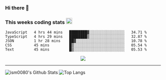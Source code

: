 ### Hi there 👋

<!--START_SECTION:giphy-->
<!--END_SECTION:giphy-->

### This weeks coding stats <img src="https://media1.giphy.com/media/LmNwrBhejkK9EFP504/giphy.gif?cid=ecf05e4723nsktnyyj53u162g7cy5rjqfg6gz06kxdg5y55g&rid=giphy.gif" width="20" height="20" />
<!--START_SECTION:waka-->
```text
JavaScript   4 hrs 44 mins   ████████▓░░░░░░░░░░░░░░░░   34.71 % 
TypeScript   4 hrs 29 mins   ████████▒░░░░░░░░░░░░░░░░   32.87 % 
JSON         1 hr 28 mins    ██▓░░░░░░░░░░░░░░░░░░░░░░   10.78 % 
CSS          45 mins         █▒░░░░░░░░░░░░░░░░░░░░░░░   05.54 % 
Text         45 mins         █▒░░░░░░░░░░░░░░░░░░░░░░░   05.53 % 
```
<!--END_SECTION:waka-->

<!--START_SECTION:comicstrip-->
<p align="center">
 <a href="https://xkcd.com/">
 <img src="https://imgs.xkcd.com/comics/pulsar_analogy.png" />
</a>
</p>
<!--END_SECTION:comicstrip-->

---

![ism0080's Github Stats](https://github-readme-stats.vercel.app/api?username=ism0080&show_icons=true%hide_border=true&hide=issues)
![Top Langs](https://github-readme-stats.vercel.app/api/top-langs/?username=ism0080&layout=compact)

<!--
**ism0080/ism0080** is a ✨ _special_ ✨ repository because its `README.md` (this file) appears on your GitHub profile.

Here are some ideas to get you started:

- 🔭 I’m currently working on ...
- 🌱 I’m currently learning ...
- 👯 I’m looking to collaborate on ...
- 🤔 I’m looking for help with ...
- 💬 Ask me about ...
- 📫 How to reach me: ...
- 😄 Pronouns: ...
- ⚡ Fun fact: ...
-->
